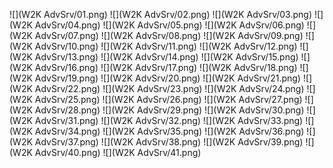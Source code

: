 ![](W2K AdvSrv/01.png)
![](W2K AdvSrv/02.png)
![](W2K AdvSrv/03.png)
![](W2K AdvSrv/04.png)
![](W2K AdvSrv/05.png)
![](W2K AdvSrv/06.png)
![](W2K AdvSrv/07.png)
![](W2K AdvSrv/08.png)
![](W2K AdvSrv/09.png)
![](W2K AdvSrv/10.png)
![](W2K AdvSrv/11.png)
![](W2K AdvSrv/12.png)
![](W2K AdvSrv/13.png)
![](W2K AdvSrv/14.png)
![](W2K AdvSrv/15.png)
![](W2K AdvSrv/16.png)
![](W2K AdvSrv/17.png)
![](W2K AdvSrv/18.png)
![](W2K AdvSrv/19.png)
![](W2K AdvSrv/20.png)
![](W2K AdvSrv/21.png)
![](W2K AdvSrv/22.png)
![](W2K AdvSrv/23.png)
![](W2K AdvSrv/24.png)
![](W2K AdvSrv/25.png)
![](W2K AdvSrv/26.png)
![](W2K AdvSrv/27.png)
![](W2K AdvSrv/28.png)
![](W2K AdvSrv/29.png)
![](W2K AdvSrv/30.png)
![](W2K AdvSrv/31.png)
![](W2K AdvSrv/32.png)
![](W2K AdvSrv/33.png)
![](W2K AdvSrv/34.png)
![](W2K AdvSrv/35.png)
![](W2K AdvSrv/36.png)
![](W2K AdvSrv/37.png)
![](W2K AdvSrv/38.png)
![](W2K AdvSrv/39.png)
![](W2K AdvSrv/40.png)
![](W2K AdvSrv/41.png)